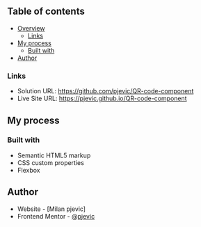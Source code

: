 ## Table of contents

- [Overview](#overview)
  - [Links](#links)
- [My process](#my-process)
  - [Built with](#built-with)
- [Author](#author)

### Links

- Solution URL: https://github.com/pjevic/QR-code-component
- Live Site URL: https://pjevic.github.io/QR-code-component

## My process

### Built with

- Semantic HTML5 markup
- CSS custom properties
- Flexbox

## Author

- Website - [Milan pjevic] 
- Frontend Mentor - [@pjevic](https://www.frontendmentor.io/profile/pjevic)
